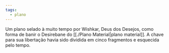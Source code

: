 ```yaml
---
tags:
  - plano
---
```

Um plano selado à muito tempo por Wishkar, Deus dos Desejos, como forma de banir o Desirebane do [[./Plano Material|plano material]]. A chave para sua libertação havia sido dividida em cinco fragmentos e esquecida pelo tempo.